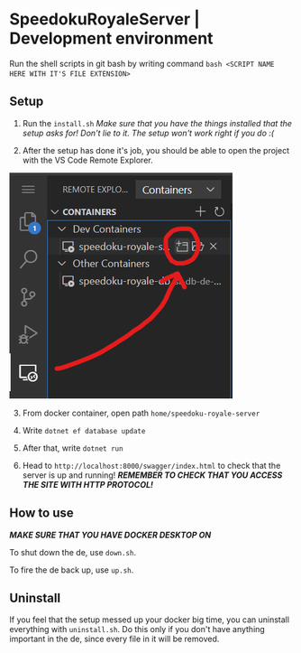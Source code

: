 # SpeedokuRoyaleServer | Development environment

Run the shell scripts in git bash by writing command
`bash <SCRIPT NAME HERE WITH IT'S FILE EXTENSION>`

## Setup

1. Run the `install.sh` *Make sure that you have the things installed that the
   setup asks for! Don't lie to it. The setup won't work right if you do :(*

2. After the setup has done it's job, you should be able to open the project
   with the VS Code Remote Explorer.

![img1](/img/img1.png)

3. From docker container, open path `home/speedoku-royale-server`

4. Write `dotnet ef database update`

5. After that, write `dotnet run`

6. Head to `http://localhost:8000/swagger/index.html` to check that the server
   is up and running!
   ***REMEMBER TO CHECK THAT YOU ACCESS THE SITE WITH HTTP PROTOCOL!***

## How to use

***MAKE SURE THAT YOU HAVE DOCKER DESKTOP ON***

To shut down the de, use `down.sh`.

To fire the de back up, use `up.sh`.

## Uninstall

If you feel that the setup messed up your docker big time, you can uninstall
everything with `uninstall.sh`. Do this only if you don't have anything
important in the de, since every file in it will be removed.
